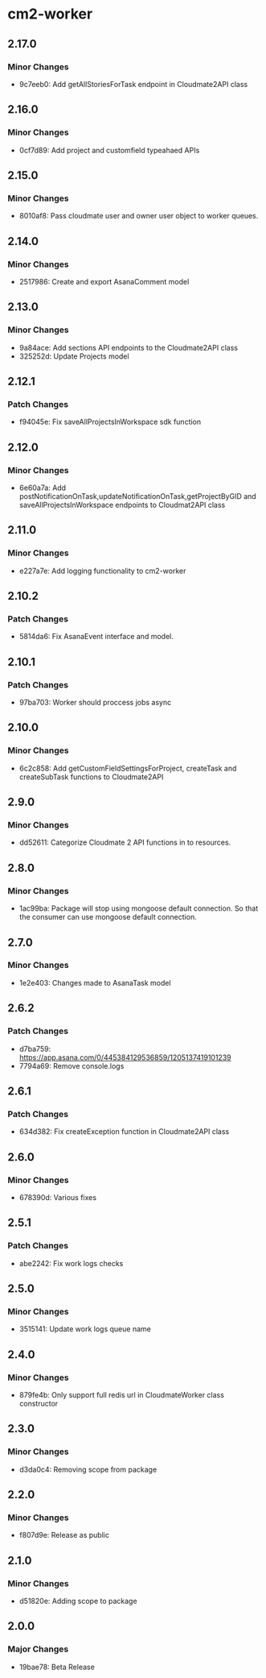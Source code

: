 # cm2-worker

## 2.17.0

### Minor Changes

- 9c7eeb0: Add getAllStoriesForTask endpoint in Cloudmate2API class

## 2.16.0

### Minor Changes

- 0cf7d89: Add project and customfield typeahaed APIs

## 2.15.0

### Minor Changes

- 8010af8: Pass cloudmate user and owner user object to worker queues.

## 2.14.0

### Minor Changes

- 2517986: Create and export AsanaComment model

## 2.13.0

### Minor Changes

- 9a84ace: Add sections API endpoints to the Cloudmate2API class
- 325252d: Update Projects model

## 2.12.1

### Patch Changes

- f94045e: Fix saveAllProjectsInWorkspace sdk function

## 2.12.0

### Minor Changes

- 6e60a7a: Add postNotificationOnTask,updateNotificationOnTask,getProjectByGID and saveAllProjectsInWorkspace endpoints to Cloudmat2API class

## 2.11.0

### Minor Changes

- e227a7e: Add logging functionality to cm2-worker

## 2.10.2

### Patch Changes

- 5814da6: Fix AsanaEvent interface and model.

## 2.10.1

### Patch Changes

- 97ba703: Worker should proccess jobs async

## 2.10.0

### Minor Changes

- 6c2c858: Add getCustomFieldSettingsForProject, createTask and createSubTask functions to Cloudmate2API

## 2.9.0

### Minor Changes

- dd52611: Categorize Cloudmate 2 API functions in to resources.

## 2.8.0

### Minor Changes

- 1ac99ba: Package will stop using mongoose default connection. So that the consumer can use mongoose default connection.

## 2.7.0

### Minor Changes

- 1e2e403: Changes made to AsanaTask model

## 2.6.2

### Patch Changes

- d7ba759: https://app.asana.com/0/445384129536859/1205137419101239
- 7794a69: Remove console.logs

## 2.6.1

### Patch Changes

- 634d382: Fix createException function in Cloudmate2API class

## 2.6.0

### Minor Changes

- 678390d: Various fixes

## 2.5.1

### Patch Changes

- abe2242: Fix work logs checks

## 2.5.0

### Minor Changes

- 3515141: Update work logs queue name

## 2.4.0

### Minor Changes

- 879fe4b: Only support full redis url in CloudmateWorker class constructor

## 2.3.0

### Minor Changes

- d3da0c4: Removing scope from package

## 2.2.0

### Minor Changes

- f807d9e: Release as public

## 2.1.0

### Minor Changes

- d51820e: Adding scope to package

## 2.0.0

### Major Changes

- 19bae78: Beta Release
